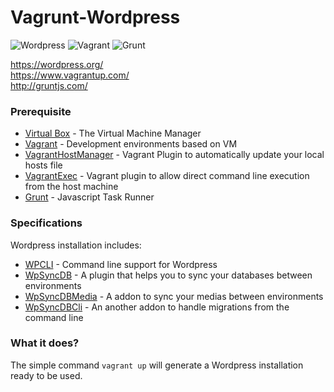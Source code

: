 # Vagrunt-Wordpress 

![Wordpress](http://www.takgraph.ir/wp-content/uploads/2014/01/wordpress-logo-notext-rgb3.png)
![Vagrant](http://www.layh.com/wp-content/uploads/2014/05/logo_vagrant.png)
![Grunt](http://i.imgur.com/gzPamBO.png)

https://wordpress.org/  
https://www.vagrantup.com/  
http://gruntjs.com/  


### Prerequisite

* [Virtual Box] - The Virtual Machine Manager
* [Vagrant] - Development environments based on VM
* [VagrantHostManager] - Vagrant Plugin to automatically update your local hosts file
* [VagrantExec] - Vagrant plugin to allow direct command line execution from the host machine
* [Grunt] - Javascript Task Runner  

### Specifications

Wordpress installation includes:
* [WPCLI] - Command line support for Wordpress
* [WpSyncDB] - A plugin that helps you to sync your databases between environments
* [WpSyncDBMedia] - A addon to sync your medias between environments
* [WpSyncDBCli] - An another addon to handle migrations from the command line


### What it does?

The simple command `vagrant up` will generate a Wordpress installation ready to be used.


[Virtual Box]:https://www.virtualbox.org/
[Vagrant]:https://www.vagrantup.com/
[VagrantHostManager]:https://github.com/michaelbontyes/vagrant-hostmanager
[VagrantExec]:https://github.com/michaelbontyes/vagrant-exec
[Grunt]:http://gruntjs.com/

[WPCLI]:http://wp-cli.org/
[WpSyncDB]:https://github.com/wp-sync-db/wp-sync-db
[WpSyncDBMedia]:https://github.com/wp-sync-db/wp-sync-db-media-files
[WpSyncDBCli]:https://github.com/wp-sync-db/wp-sync-db-cli
